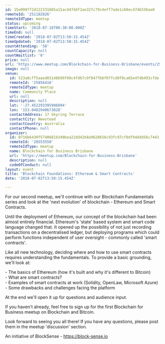 ```yaml
---
id: 15e099ff2d122331605a15ac447d4f1ae32fc79c4eff7ade1c68ec4746336ae0
remoteId: '251102826'
remoteIdType: meetup
status: upcoming
timeStart: '2018-07-16T08:30:00.000Z'
timeEnd: null
timeCreated: '2018-07-02T13:50:15.454Z'
timeUpdated: '2018-07-02T13:50:15.454Z'
countAttending: '58'
countCapacity: null
countWaitlist: '0'
price: null
url: 'https://www.meetup.com/Blockchain-for-Business-Brisbane/events/251102826/'
image: null
venue:
  id: 523a8cff5aaed03148699f09c4fd67c9f847fb6f07fcd0f0ca65e4fdb493cfde
  remoteId: '25856416'
  remoteIdType: meetup
  name: Community Place
  url: null
  description: null
  lat: '-27.452293395996094'
  lon: '153.0482940673828'
  contactAddress: 17 Skyring Terrace
  contactCity: Newstead
  contactCountry: Australia
  contactPhone: null
organizer:
  id: 0716b6430f5740681b340bea22dd42b8a9628656c93fc97cf8df94ddd56c7443
  remoteId: '28553550'
  remoteIdType: meetup
  name: Blockchain for Business Brisbane
  url: 'https://meetup.com/Blockchain-for-Business-Brisbane'
  description: null
  codeOfConduct: null
layout: event
title: 'Blockchain Foundations: Ethereum & Smart Contracts'
date: '2018-07-02T13:50:15.454Z'

---
```

<p>For our second meetup, we'll continue with our Blockchain Fundamentals series and look at the 'next evolution' of blockchain - Ethereum and Smart Contracts.</p> <p>Until the deployment of Ethereum, our concept of the blockchain had been almost entirely financial. Ethereum's 'state' based system and smart code language changed that. It opened up the possibility of not just recording transactions on a decentralised ledger, but deploying programs which could perform functions independent of user oversight - commonly called 'smart contracts'.</p> <p>Like all new technology, deciding where and how to use smart contracts requires understanding the fundamentals. To provide a basic grounding, we'll look at:</p> <p>- The basics of Ethereum (how it's built and why it's different to Bitcoin)<br/>- What are smart contracts?<br/>- Examples of smart contracts at work (Solidity, OpenLaw, Microsoft Azure)<br/>- Some drawbacks and challenges facing the platform</p> <p>At the end we'll open it up for questions and audience input.</p> <p>If you haven't already, feel free to sign up for the first Blockchain for Business meetup on Blockchain and Bitcoin.</p> <p>Look forward to seeing you all there! If you have any questions, please post them in the meetup 'discussion' section.</p> <p>An initiative of BlockSense - <a href="https://block-sense.io" class="linkified">https://block-sense.io</a></p>
